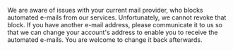 We are aware of issues with your current mail provider, who blocks automated e-mails from our services. Unfortunately, we cannot revoke that block. If you have another e-mail address, please communicate it to us so that we can change your account's address to enable you to receive the automated e-mails. You are welcome to change it back afterwards.